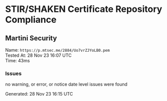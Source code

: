 # STIR/SHAKEN Certificate Repository Compliance

## Martini Security

Name: `https://p.mtsec.me/2884/Uo7vrZJYoLB0.pem`\
Tested At: 28 Nov 23 16:07 UTC\
Time: 43ms

### Issues

no warning, or error, or notice date level issues were found

Generated: 28 Nov 23 16:15 UTC